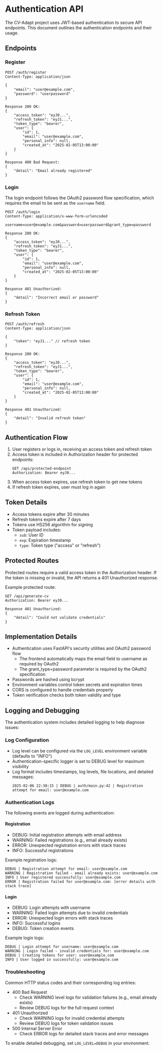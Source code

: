 # Authentication API

The CV-Adapt project uses JWT-based authentication to secure API endpoints. This document outlines the authentication endpoints and their usage.

## Endpoints

### Register

```http
POST /auth/register
Content-Type: application/json

{
    "email": "user@example.com",
    "password": "userpassword"
}

Response 200 OK:
{
    "access_token": "eyJ0...",
    "refresh_token": "eyJ1...",
    "token_type": "bearer",
    "user": {
        "id": 1,
        "email": "user@example.com",
        "personal_info": null,
        "created_at": "2025-02-05T13:00:00"
    }
}

Response 400 Bad Request:
{
    "detail": "Email already registered"
}
```

### Login

The login endpoint follows the OAuth2 password flow specification, which requires the email to be sent as the `username` field.

```http
POST /auth/login
Content-Type: application/x-www-form-urlencoded

username=user@example.com&password=userpassword&grant_type=password

Response 200 OK:
{
    "access_token": "eyJ0...",
    "refresh_token": "eyJ1...",
    "token_type": "bearer",
    "user": {
        "id": 1,
        "email": "user@example.com",
        "personal_info": null,
        "created_at": "2025-02-05T13:00:00"
    }
}

Response 401 Unauthorized:
{
    "detail": "Incorrect email or password"
}
```

### Refresh Token

```http
POST /auth/refresh
Content-Type: application/json

{
    "token": "eyJ1..." // refresh token
}

Response 200 OK:
{
    "access_token": "eyJ0...",
    "refresh_token": "eyJ1...",
    "token_type": "bearer",
    "user": {
        "id": 1,
        "email": "user@example.com",
        "personal_info": null,
        "created_at": "2025-02-05T13:00:00"
    }
}

Response 401 Unauthorized:
{
    "detail": "Invalid refresh token"
}
```

## Authentication Flow

1. User registers or logs in, receiving an access token and refresh token
2. Access token is included in Authorization header for protected endpoints:
   ```http
   GET /api/protected-endpoint
   Authorization: Bearer eyJ0...
   ```
3. When access token expires, use refresh token to get new tokens
4. If refresh token expires, user must log in again

## Token Details

- Access tokens expire after 30 minutes
- Refresh tokens expire after 7 days
- Tokens use HS256 algorithm for signing
- Token payload includes:
  - `sub`: User ID
  - `exp`: Expiration timestamp
  - `type`: Token type ("access" or "refresh")

## Protected Routes

Protected routes require a valid access token in the Authorization header. If the token is missing or invalid, the API returns a 401 Unauthorized response.

Example protected route:
```http
GET /api/generate-cv
Authorization: Bearer eyJ0...

Response 401 Unauthorized:
{
    "detail": "Could not validate credentials"
}
```

## Implementation Details

- Authentication uses FastAPI's security utilities and OAuth2 password flow
  - The frontend automatically maps the email field to username as required by OAuth2
  - The grant_type=password parameter is required by the OAuth2 specification
- Passwords are hashed using bcrypt
- Environment variables control token secrets and expiration times
- CORS is configured to handle credentials properly
- Token verification checks both token validity and type

## Logging and Debugging

The authentication system includes detailed logging to help diagnose issues:

### Log Configuration

- Log level can be configured via the `LOG_LEVEL` environment variable (defaults to "INFO")
- Authentication-specific logger is set to DEBUG level for maximum visibility
- Log format includes timestamps, log levels, file locations, and detailed messages:
  ```
  2025-02-06 22:30:15 | DEBUG | auth/main.py:42 | Registration attempt for email: user@example.com
  ```

### Authentication Logs

The following events are logged during authentication:

#### Registration
- DEBUG: Initial registration attempts with email address
- WARNING: Failed registrations (e.g., email already exists)
- ERROR: Unexpected registration errors with stack traces
- INFO: Successful registrations

Example registration logs:
```
DEBUG | Registration attempt for email: user@example.com
WARNING | Registration failed - email already exists: user@example.com
INFO | User registered successfully: user@example.com
ERROR | Registration failed for user@example.com: [error details with stack trace]
```

#### Login
- DEBUG: Login attempts with username
- WARNING: Failed login attempts due to invalid credentials
- ERROR: Unexpected login errors with stack traces
- INFO: Successful logins
- DEBUG: Token creation events

Example login logs:
```
DEBUG | Login attempt for username: user@example.com
WARNING | Login failed - invalid credentials for: user@example.com
DEBUG | Creating tokens for user: user@example.com
INFO | User logged in successfully: user@example.com
```

### Troubleshooting

Common HTTP status codes and their corresponding log entries:

- 400 Bad Request
  - Check WARNING level logs for validation failures (e.g., email already exists)
  - Review DEBUG logs for the full request context
- 401 Unauthorized
  - Check WARNING logs for invalid credential attempts
  - Review DEBUG logs for token validation issues
- 500 Internal Server Error
  - Check ERROR logs for detailed stack traces and error messages

To enable detailed debugging, set `LOG_LEVEL=DEBUG` in your environment.
